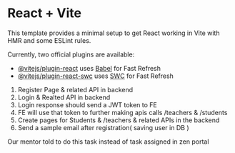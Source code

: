 # React + Vite

This template provides a minimal setup to get React working in Vite with HMR and some ESLint rules.

Currently, two official plugins are available:

- [@vitejs/plugin-react](https://github.com/vitejs/vite-plugin-react/blob/main/packages/plugin-react/README.md) uses [Babel](https://babeljs.io/) for Fast Refresh
- [@vitejs/plugin-react-swc](https://github.com/vitejs/vite-plugin-react-swc) uses [SWC](https://swc.rs/) for Fast Refresh



1. Register Page & related API in backend
2. Login & Realted API in backend
3. Login response should send a JWT token to FE
4. FE will use that token to further making apis calls /teachers & /students
5. Create pages for Students & /teachers & related APIs in the backend
6. Send a sample email after registration( saving user in DB )

Our mentor told to do this task instead of task assigned in zen portal